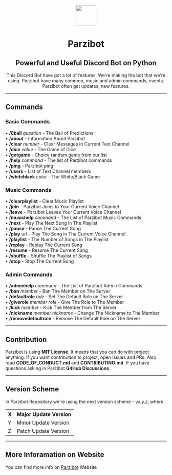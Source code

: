 <div align="center">
    <img src="https://github.com/merive-inc/Parzibot/blob/main/assets/Parzibot.svg" width="64">
    <h1 align="center">Parzibot</h1>
    <h2 align="center">Powerful and Useful Discord Bot on Python</h2>
    <p>
        This Discord Bot have got a lot of features.
        We're making the bot that we're using.
        Parzibot have many common, music and admin commands, events.
        Parzibot often get updates, new features. 
    </p>
</div>

<hr/>

<div>
    <h2>Commands</h2>
    <h3>Basic Commands</h3>
    <p>
        • <b>/8ball</b> <i>question</i> - The Ball of Predictions<br>
        • <b>/about</b> - Information About Parzibot<br>
        • <b>/clear</b> <i>number</i> - Clear Messages in Current Text Channel<br>
        • <b>/dice</b> <i>value</i> - The Game of Dice<br>
        • <b>/getgame</b> - Choice random game from our list<br>
        • <b>/help</b> <i>command</i> - The list of Parzibot commands<br>
        • <b>/ping</b> - Parzibot ping<br>
        • <b>/users</b> - List of Text Channel members<br>
        • <b>/whiteblack</b> <i>color</i> - The White/Black Game
    </p>
    <h3>Music Commands</h3>
    <p>
        • <b>/clearplaylist</b> - Clear Music Playlist<br>
        • <b>/join</b> - Parzibot Joins to Your Current Voice Channel<br>
        • <b>/leave</b> - Parzibot Leaves Your Current Voice Channel<br>
        • <b>/musichelp</b> <i>command</i> - The List of Parzibot Music Commands<br>
        • <b>/next</b> - Play The Next Song in The Playlist<br>
        • <b>/pause</b> - Pause The Current Song<br>
        • <b>/play</b> <i>url</i> - Play The Song in The Current Voice Channel<br>
        • <b>/playlist</b> - The Number of Songs in The Playlist<br>
        • <b>/replay</b> - Replay The Current Song<br>
        • <b>/resume</b> - Resume The Current Song<br>
        • <b>/shuffle</b> - Shuffle The Playlist of Songs<br>
        • <b>/stop</b> - Stop The Current Song
    </p>
    <h3>Admin Commands</h3>
    <p>
        • <b>/adminhelp</b> <i>command</i> - The List of Parzibot Admin Commands<br>
        • <b>/ban</b> <i>member</i> - Ban The Member on The Server<br>
        • <b>/defaultrole</b> <i>role</i> - Set The Default Role on The Server<br>
        • <b>/giverole</b> <i>member</i> <i>role</i> - Give The Role to The Member<br>
        • <b>/kick</b> <i>member</i> - Kick The Member from The Server<br>
        • <b>/nickname</b> <i>member</i> <i>nickname</i> - Change The Nickname to The Member<br>
        • <b>/removedefaultrole</b> - Remove The Default Role on The Server
    </p>
</div>

<hr/>

<div>
    <h2>Contribution</h2>
    <p>
        Parzibot is using <b>MIT License</b>.
        It means that you can do with project anything.
        If you want contribution to project, open Issues and PRs.
        Also read <b>CODE_OF_CONDUCT.md</b> and <b>CONTRIBUTING.md</b>.
        If you have questions asking in Parzibot <b>GitHub Discussions</b>.
    </p>
</div>

<hr/>

<div>
    <h2>Version Scheme</h2>
    <p>
        In Parzibot Repository we're using the next version scheme - v<i>x.y.z</i>, where
        <table>
            <tr><th>X</th><th>Major Update Version</th></tr>
            <tr><td>Y</td><td>Minor Update Version</td></tr>
            <tr><td>Z</td><td>Patch Update Version</td></tr>
        </table>
    </p>
</div>

<hr/>

<div>
    <h2>More Inforamation on Website</h2>
    <p>
        You can find more info on <a href="https://merive.herokuapp.com/Parzibot/">Parzibot</a> Website
    </p>
</div>

